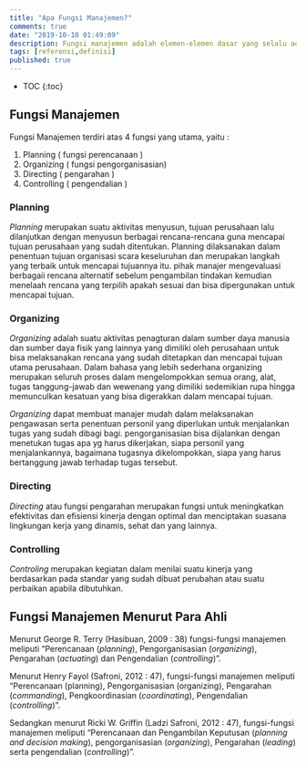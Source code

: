 ```yaml
---
title: "Apa Fungsi Manajemen?"
comments: true
date: "2019-10-10 01:49:09"
description: Fungsi manajemen adalah elemen-elemen dasar yang selalu ada dan melekat di dalam proses manajemen yang akan dijadikan acuan oleh manajer dalam melaksanakan kegiatan untuk mencapai tujuan..
tags: [referensi,definisi]
published: true
---
```

* TOC
{:toc}

## Fungsi Manajemen
Fungsi Manajemen terdiri atas 4 fungsi yang utama, yaitu :

1. Planning ( fungsi perencanaan )
2. Organizing ( fungsi pengorganisasian)
3. Directing ( pengarahan )
4. Controlling ( pengendalian )

### Planning
*Planning* merupakan suatu aktivitas menyusun, tujuan perusahaan lalu dilanjutkan dengan menyusun berbagai rencana-rencana guna mencapai tujuan perusahaan yang sudah ditentukan. Planning dilaksanakan  dalam penentuan tujuan organisasi scara keseluruhan dan merupakan langkah yang terbaik untuk mencapai tujuannya itu. pihak manajer mengevaluasi berbagaii rencana alternatif sebelum pengambilan tindakan kemudian menelaah rencana yang terpilih apakah sesuai dan bisa dipergunakan untuk mencapai tujuan.

### Organizing 
*Organizing* adalah suatu aktivitas penagturan dalam sumber daya manusia dan sumber daya fisik yang lainnya yang dimiliki oleh perusahaan untuk bisa melaksanakan rencana yang sudah ditetapkan dan mencapai tujuan utama perusahaan. Dalam bahasa yang lebih sederhana organizing merupakan seluruh proses dalam mengelompokkan semua orang, alat, tugas tanggung-jawab dan wewenang yang dimiliki sedemikian rupa hingga memunculkan kesatuan yang bisa digerakkan dalam mencapai tujuan. 

*Organizing* dapat membuat manajer mudah dalam melaksanakan pengawasan serta penentuan personil yang diperlukan untuk menjalankan tugas yang sudah dibagi bagi. pengorganisasian bisa dijalankan dengan menetukan tugas apa yg harus dikerjakan, siapa personil yang menjalankannya, bagaimana tugasnya dikelompokkan, siapa yang harus bertanggung jawab terhadap tugas tersebut. 
### Directing 
*Directing* atau fungsi pengarahan merupakan fungsi untuk meningkatkan efektivitas dan efisiensi kinerja dengan optimal dan menciptakan suasana lingkungan kerja yang dinamis, sehat dan yang lainnya. 
### Controlling 
*Controling* merupakan kegiatan dalam menilai suatu kinerja yang berdasarkan pada standar yang sudah dibuat perubahan atau suatu perbaikan apabila dibutuhkan.

## Fungsi Manajemen Menurut Para Ahli
Menurut George R. Terry (Hasibuan, 2009 : 38) fungsi-fungsi manajemen meliputi “Perencanaan (*planning*), Pengorganisasian (*organizing*), Pengarahan (*actuating*) dan Pengendalian (*controlling*)”. 

Menurut Henry Fayol (Safroni, 2012 : 47), fungsi-fungsi manajemen meliputi “Perencanaan (planning), Pengorganisasian (organizing), Pengarahan (*commanding*), Pengkoordinasian (*coordinating*), Pengendalian (*controlling*)”. 

Sedangkan menurut Ricki W. Griffin (Ladzi Safroni, 2012 : 47), fungsi-fungsi manajemen meliputi “Perencanaan dan Pengambilan Keputusan (*planning and decision making*), pengorganisasian (*organizing*), Pengarahan (*leading*) serta pengendalian (*controlling*)”.
